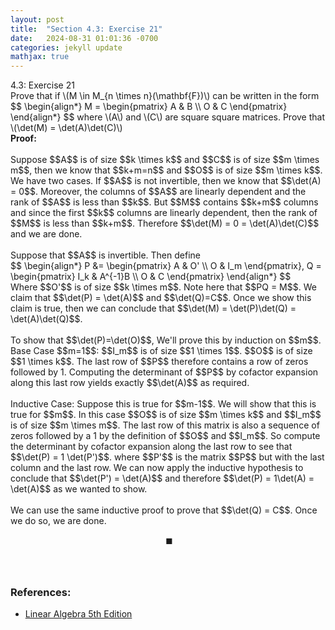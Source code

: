 ```yaml
---
layout: post
title:  "Section 4.3: Exercise 21"
date:   2024-08-31 01:01:36 -0700
categories: jekyll update
mathjax: true
---
```

<div class="ydiv">
4.3: Exercise 21
</div>
<div class="ybdiv">
Prove that if \(M \in M_{n \times n}(\mathbf{F})\) can be written in the form
	$$
	\begin{align*}
	M = \begin{pmatrix}
	A & B \\
	O & C
	\end{pmatrix}
	\end{align*}
	$$
where \(A\) and \(C\) are square square matrices. Prove that \(\det(M) = \det(A)\det(C)\)
</div>
<b>Proof:</b>
<br>
<br>
Suppose $$A$$ is of size $$k \times k$$ and $$C$$ is of size $$m \times m$$, then we know that $$k+m=n$$ and $$O$$ is of size $$m \times k$$. We have two cases. If $$A$$ is not invertible, then we know that $$\det(A) = 0$$. Moreover, the columns of $$A$$ are linearly dependent and the rank of $$A$$ is less than $$k$$. But $$M$$ contains $$k+m$$ columns and since the first $$k$$ columns are linearly dependent, then the rank of $$M$$ is less than $$k+m$$. Therefore $$\det(M) = 0 = \det(A)\det(C)$$ and we are done.
<br>
<br>
Suppose that $$A$$ is invertible. Then define
<div>
	$$
	\begin{align*}
     P &= 
 	 \begin{pmatrix}
 	A & O' \\
 	O & I_m
 	\end{pmatrix},
	Q = 
	\begin{pmatrix}
	I_k & A^{-1}B \\
	O & C
	\end{pmatrix}
	\end{align*}
	$$
</div>
Where $$O'$$ is of size $$k \times m$$. Note here that $$PQ = M$$. We claim that $$\det(P) = \det(A)$$ and $$\det(Q)=C$$. Once we show this claim is true, then we can conclude that $$\det(M) = \det(P)\det(Q) = \det(A)\det(Q)$$.
<br>
<br>
To show that $$\det(P)=\det(O)$$, We'll prove this by induction on $$m$$.<br>
Base Case $$m=1$$: $$I_m$$ is of size $$1 \times 1$$. $$O$$ is of size $$1 \times k$$. The last row of $$P$$ therefore contains a row of zeros followed by 1. Computing the determinant of $$P$$ by cofactor expansion along this last row yields exactly $$\det(A)$$ as required.
<br>
<br>
Inductive Case: Suppose this is true for $$m-1$$. We will show that this is true for $$m$$. In this case $$O$$ is of size $$m \times k$$ and $$I_m$$ is of size $$m \times m$$. The last row of this matrix is also a sequence of zeros followed by a 1 by the definition of $$O$$ and $$I_m$$. So compute the determinant by cofactor expansion along the last row to see that $$\det(P) = 1 \det(P')$$. where $$P'$$ is the matrix $$P$$ but with the last column and the last row. We can now apply the inductive hypothesis to conclude that $$\det(P') = \det(A)$$ and therefore $$\det(P) = 1\det(A) = \det(A)$$ as we wanted to show.
<br>
<br>
We can use the same inductive proof to prove that $$\det(Q) = C$$. Once we do so, we are done. 

 $$\ \blacksquare$$
<br>
<br>
<!------------------------------------------------------------------------------------>
<h3>References:</h3>
<ul>
<li><a href="https://www.amazon.com/Linear-Algebra-5th-Stephen-Friedberg/dp/0134860241/ref=tmm_hrd_swatch_0?_encoding=UTF8&qid=&sr=">Linear Algebra 5th Edition</a></li>
</ul>






















